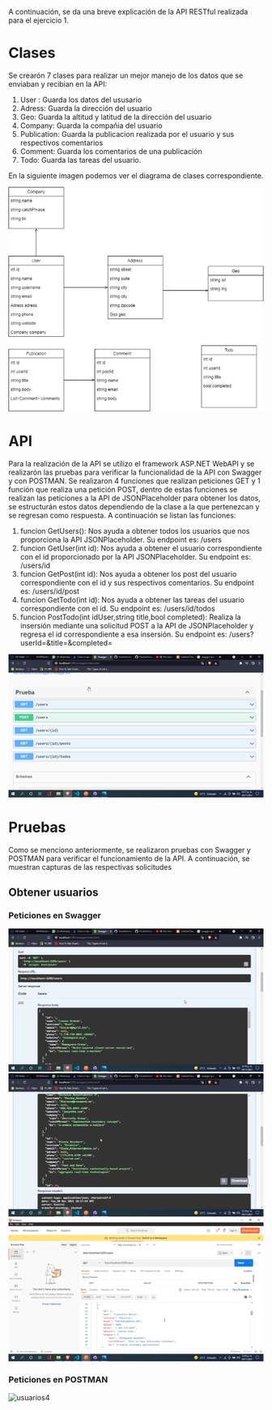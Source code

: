 A continuación, se da una breve explicación de la API RESTful realizada para el ejercicio 1.

# Clases
Se crearón 7 clases para realizar un mejor manejo de los datos que se enviaban y recibian en la API:
1. User : Guarda los datos del ususario
2. Adress: Guarda la dirección del usuario
3. Geo: Guarda la altitud y latitud de la dirección del usuario
4. Company: Guarda la compañia del usuario
5. Publication: Guarda la publicacion realizada por el usuario y sus respectivos comentarios
6. Comment: Guarda los comentarios de una publicación
7. Todo: Guarda las tareas del usuario.

En la siguiente imagen podemos ver el diagrama de clases correspondiente.

![clases](imagenes/clasesEjercicio1.png)

# API
Para la realización de la API se utilizo el framework  ASP.NET WebAPI y se realizarón las pruebas para verificar la funcionalidad de la API con Swagger y con POSTMAN. Se realizaron 4 funciones que realizan peticiones GET y 1 función que realiza una petición POST, dentro de estas funciones se realizan las peticiones a la API de JSONPlaceholder para obtener los datos, se estructurán estos datos dependiendo de la clase a la que pertenezcan y se regresan como respuesta. A continuación se listan las funciones:
1. funcion GetUsers(): Nos ayuda a obtener todos los usuarios que nos proporciona la API JSONPlaceholder. Su endpoint es: /users
2. funcion GetUser(int id): Nos ayuda a obtener el usuario correspondiente con el id proporcionado por la API JSONPlaceholder. Su endpoint es: /users/id
3. funcion GetPost(int id): Nos ayuda a obtener los post del usuario correspondiente con el id y sus respectivos comentarios. Su endpoint es: /users/id/post
4. funcion GetTodo(int id): Nos ayuda a obtener las tareas del usuario correspondiente con el id. Su endpoint es: /users/id/todos
4. funcion PostTodo(int idUser,string title,bool completed): Realiza la insersión mediante una solicitud POST a la API de JSONPlaceholder y regresa el id correspondiente a esa insersión. Su endpoint es: /users?userId=&title=&completed=

![peticiones](imagenes/peticiones.png)

# Pruebas
Como se menciono anteriormente, se realizaron pruebas con Swagger y POSTMAN para verificar el funcionamiento de la API. A continuación, se muestran capturas de las respectivas solicitudes
## Obtener usuarios
### Peticiones en Swagger
![usuarios](imagenes/usuarios.png)
![usuarios2](imagenes/usuarios2.png)
![usuarios3](imagenes/usuarios3.png)
### Peticiones en POSTMAN
![usuarios4](imagenes/usuarios4.png)
